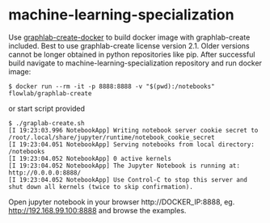 # machine-learning-specialization

Use  [graphlab-create-docker](https://github.com/flow-lab/graphlab-create-docker) to build docker image with graphlab-create included.  Best to use graphlab-create license version 2.1. Older versions cannot be longer obtained in python repositories like pip.
After successful build navigate to machine-learning-specialization repository and run docker image: 
```
$ docker run --rm -it -p 8888:8888 -v "$(pwd):/notebooks" flowlab/graphlab-create
```
or start script provided 
```
$ ./graplab-create.sh 
[I 19:23:03.996 NotebookApp] Writing notebook server cookie secret to /root/.local/share/jupyter/runtime/notebook_cookie_secret
[I 19:23:04.051 NotebookApp] Serving notebooks from local directory: /notebooks
[I 19:23:04.052 NotebookApp] 0 active kernels 
[I 19:23:04.052 NotebookApp] The Jupyter Notebook is running at: http://0.0.0.0:8888/
[I 19:23:04.052 NotebookApp] Use Control-C to stop this server and shut down all kernels (twice to skip confirmation).
```

Open jupyter notebook in your browser http://DOCKER_IP:8888, eg. http://192.168.99.100:8888 and browse the examples.
